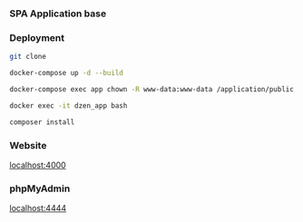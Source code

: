 ### SPA Application base


### Deployment
```bash
git clone 
```
```bash
docker-compose up -d --build

docker-compose exec app chown -R www-data:www-data /application/public /application/storage

````
```bash
docker exec -it dzen_app bash

composer install
```

### Website
[localhost:4000](http://localhost:4000)


### phpMyAdmin
[localhost:4444](http://localhost:4444)



